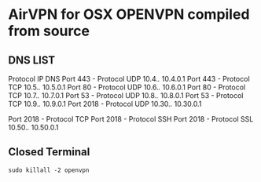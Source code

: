 AirVPN for OSX OPENVPN compiled from source
===========================================

## DNS LIST
Protocol                  IP        DNS
Port 443  - Protocol UDP	10.4.*.*	10.4.0.1
Port 443  - Protocol TCP	10.5.*.*	10.5.0.1
Port 80   - Protocol UDP	10.6.*.*	10.6.0.1
Port 80   - Protocol TCP	10.7.*.*	10.7.0.1
Port 53   - Protocol UDP	10.8.*.*	10.8.0.1
Port 53   - Protocol TCP	10.9.*.*	10.9.0.1
Port 2018 - Protocol UDP	10.30.*.*	10.30.0.1

Port 2018 - Protocol TCP
Port 2018 - Protocol SSH
Port 2018 - Protocol SSL	10.50.*.*	10.50.0.1

## Closed Terminal

`sudo killall -2 openvpn`

